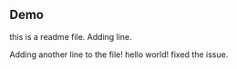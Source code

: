 ## Demo
this is a readme file.
Adding line.

Adding another line to the file!
hello world!
fixed the issue.
